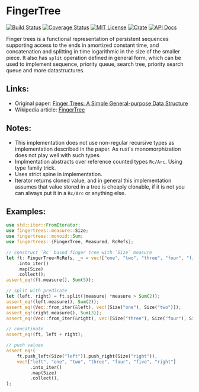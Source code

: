 # FingerTree
[![Build Status](https://travis-ci.org/aslpavel/fingertree-rs.svg?branch=master)](https://travis-ci.org/aslpavel/fingertree-rs)
[![Coverage Status](https://coveralls.io/repos/github/aslpavel/fingertree-rs/badge.svg?branch=master)](https://coveralls.io/github/aslpavel/fingertree-rs?branch=master)
[![MIT License](https://img.shields.io/badge/license-MIT-green.svg)](LICENSE)
[![Crate](https://img.shields.io/crates/v/fingertrees.svg)](https://crates.io/crates/fingertrees)
[![API Docs](https://docs.rs/fingertrees/badge.svg)](https://docs.rs/fingertrees)

Finger trees is a functional representation of persistent sequences
supporting access to the ends in amortized constant time, and concatenation
and splitting in time logarithmic in the size of the smaller piece. It also
has `split` operation defined in general
form, which can be used to implement sequence, priority queue, search tree,
priority search queue and more datastructures.

## Links:
 - Original paper: [Finger Trees: A Simple General-purpose Data Structure](http://www.staff.city.ac.uk/~ross/papers/FingerTree.html)
 - Wikipedia article: [FingerTree](https://en.wikipedia.org/wiki/Finger_tree)

## Notes:
 - This implementation does not use non-regular recursive types as implementation
   described in the paper. As rust's monomorphization does not play well with such types.
 - Implmentation abstracts over reference counted types `Rc/Arc`. Using type family trick.
 - Uses strict spine in implementation.
 - Iterator returns cloned value, and in general this implementation assumes that value
   stored in a tree is cheaply clonable, if it is not you can always put it in a `Rc/Arc` or
   anything else.

## Examples:
```rust
use std::iter::FromIterator;
use fingertrees::measure::Size;
use fingertrees::monoid::Sum;
use fingertrees::{FingerTree, Measured, RcRefs};

// construct `Rc` based finger tree with `Size` measure
let ft: FingerTree<RcRefs, _> = vec!["one", "two", "three", "four", "five"]
    .into_iter()
    .map(Size)
    .collect();
assert_eq!(ft.measure(), Sum(5));

// split with predicate
let (left, right) = ft.split(|measure| *measure > Sum(2));
assert_eq!(left.measure(), Sum(2));
assert_eq!(Vec::from_iter(&left), vec![Size("one"), Size("two")]);
assert_eq!(right.measure(), Sum(3));
assert_eq!(Vec::from_iter(&right), vec![Size("three"), Size("four"), Size("five")]);

// concatinate
assert_eq!(ft, left + right);

// push values
assert_eq!(
    ft.push_left(Size("left")).push_right(Size("right")),
    vec!["left", "one", "two", "three", "four", "five", "right"]
         .into_iter()
         .map(Size)
         .collect(),
);
```

